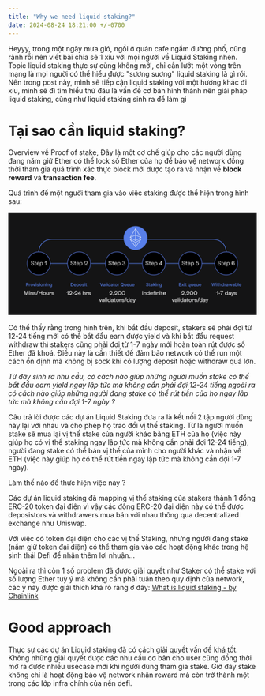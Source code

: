 ```yaml
---
title: "Why we need liquid staking?"
date: 2024-08-24 18:21:00 +/-0700
---
```


Heyyy, trong một ngày mưa gió, ngồi ở quán cafe ngắm đường phố, cũng rảnh rỗi nên viết bài chia sẽ 1 xíu với mọi người về Liquid Staking nhen. Topic liquid staking thực sự cũng không mới, chỉ cần lướt một vòng trên mạng là mọi người có thể hiểu được "sương sương" liquid staking là gì rồi. Nên trong post này, mình sẽ tiếp cận liquid staking với một hướng khác đi xíu, mình sẽ đi tìm hiểu thử đâu là vấn đề cơ bản hình thành nên giải pháp liquid staking, cũng như liquid staking sinh ra để làm gì

# Tại sao cần liquid staking?

Overview về Proof of stake, Đây là một cơ chế giúp cho các người dùng đang năm giữ Ether có thể lock số Ether của họ để bảo vệ network đồng thời tham gia quá trình xác thực block mới được tạo ra và nhận về <b>block reward</b> và <b>transaction fee</b>.

Quá trình để một người tham gia vào việc staking được thể hiện trong hình sau:

![Staking proccess](/images/ethereum-deposit-withdraw-process.png)

Có thể thấy rằng trong hình trên, khi bắt đầu deposit, stakers sẽ phải đợi từ 12-24 tiếng mới có thể bắt đầu earn được yield và khi bắt đầu request withdraw thì stakers cũng phải đợi từ 1-7 ngày mới hoàn toàn rút được số Ether đã khoá. Điều này là cần thiết để đảm bảo network có thể run một cách ổn định mà không bị sock khi có lượng deposit hoặc withdraw quá lớn.

<i>Từ đây sinh ra nhu cầu, có cách nào giúp những người muốn stake có thể bắt đầu earn yield ngay lập tức mà không cần phải đợi 12-24 tiếng ngoài ra có cách nào giúp những người đang stake có thể rút tiền của họ ngay lập tức mà không cần đợi 1-7 ngày ?</i>

Câu trả lời được các dự án Liquid Staking đưa ra là kết nối 2 tập người dùng này lại với nhau và cho phép họ trao đổi vị thế staking. Từ là người muốn stake sẽ mua lại vị thế stake của người khác bằng ETH của họ (việc này giúp họ có vị thế staking ngay lập tức mà không cần phải đợi 12-24 tiếng), người đang stake có thể bán vị thế của mình cho người khác và nhận về ETH (việc này giúp họ có thể rút tiền ngay lập tức mà không cần đợi 1-7 ngày).

Làm thế nào để thực hiện việc này ?

Các dự án liquid staking đã mapping vị thế staking của stakers thành 1 đồng ERC-20 token đại điện vì vậy các đồng ERC-20 đại diện này có thể được deposistors và withdrawers mua bán với nhau thông qua decentralized exchange như Uniswap.

Với việc có token đại diện cho các vị thế Staking, nhưng người đang stake (nắm giữ token đại diện) có thể tham gia vào các hoạt động khác trong hệ sinh thái Defi để nhận thêm lợi nhuận...

Ngoài ra thì còn 1 số problem đã được giải quyết như Staker có thể stake với số lượng Ether tuỳ ý mà không cần phải tuân theo quy định của network, các ý này được giải thích khá rõ ràng ở đây: <a href="https://chain.link/education-hub/liquid-staking">What is liquid staking - by Chainlink</a>

# Good approach
Thực sự các dự án Liquid staking đã có cách giải quyết vấn đề khá tốt. Không những giải quyết được các nhu cầu cơ bản cho user cũng đồng thời mở ra được nhiều usecase mới khi người dùng tham gia stake. Giờ đây stake không chỉ là hoạt động bảo vệ network nhận reward mà còn trở thành một trong các lớp infra chính của nền defi.
